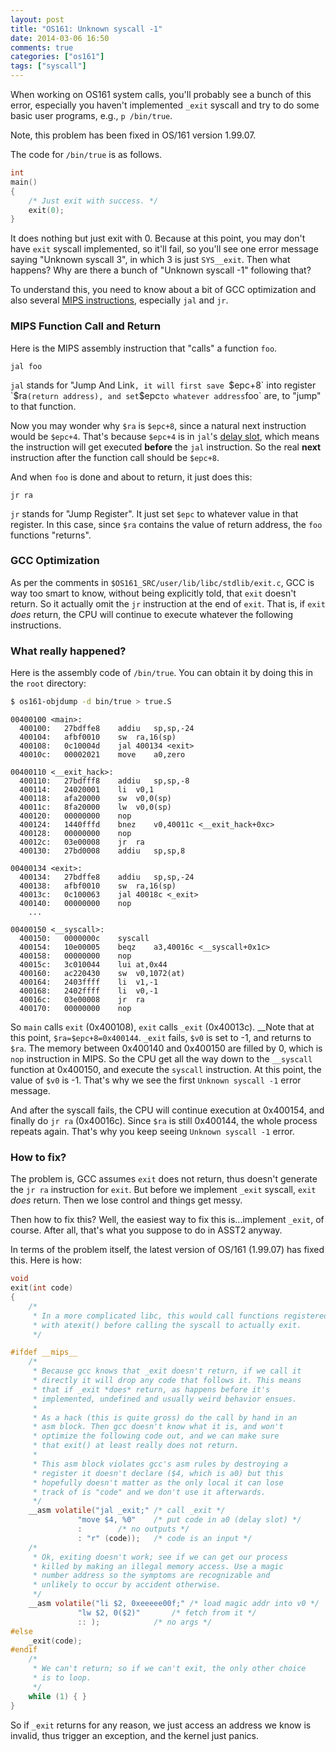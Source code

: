 ```yaml
---
layout: post
title: "OS161: Unknown syscall -1"
date: 2014-03-06 16:50
comments: true
categories: ["os161"]
tags: ["syscall"]
---
```


When working on OS161 system calls, you'll probably see a bunch of this error,
especially you haven't implemented `_exit` syscall and try to do some basic user
programs, e.g., `p /bin/true`.

Note, this problem has been fixed in OS/161 version 1.99.07.

<!--more-->

The code for `/bin/true` is as follows.

```c
int
main()
{
	/* Just exit with success. */
	exit(0);
}
```
It does nothing but just exit with 0. Because at this point, you may don't
have `exit` syscall implemented, so it'll fail, so you'll see one error message
saying "Unknown syscall 3", in which 3 is just `SYS__exit`. Then what happens?
Why are there a bunch of "Unknown syscall -1" following that?

To understand this, you need to know about a bit of GCC optimization and also several
[MIPS instructions][mips], especially `jal` and `jr`.


### MIPS Function Call and Return

Here is the MIPS assembly instruction that "calls" a function `foo`.

```
jal foo
```

`jal` stands for "Jump And Link`, it will first save `$epc+8` into register
`$ra` (return address), and set `$epc` to whatever address `foo` are, to "jump"
to that function.

Now you may wonder why `$ra` is `$epc+8`, since a natural next instruction
would be `$epc+4`. That's because `$epc+4` is in `jal`'s [delay slot][delay],
which means the instruction will get executed __before__ the `jal` instruction.
So the real __next__ instruction after the function call should be `$epc+8`.

And when `foo` is done and about to return, it just does this:

```
jr ra
```

`jr` stands for "Jump Register". It just set `$epc` to whatever value in that
register. In this case, since `$ra` contains the value of return address, the
`foo` functions "returns".

### GCC Optimization

As per the comments in `$OS161_SRC/user/lib/libc/stdlib/exit.c`, GCC is way too
smart to know, without being explicitly told, that `exit` doesn't return. So it
actually omit the `jr` instruction at the end of `exit`. That is, if `exit`
_does_ return, the CPU will continue to execute whatever the following
instructions.


### What really happened?

Here is the assembly code of `/bin/true`. You can obtain it by doing this in the
`root` directory:

```bash
$ os161-objdump -d bin/true > true.S
```

```
00400100 <main>:
  400100:	27bdffe8 	addiu	sp,sp,-24
  400104:	afbf0010 	sw	ra,16(sp)
  400108:	0c10004d 	jal	400134 <exit>
  40010c:	00002021 	move	a0,zero

00400110 <__exit_hack>:
  400110:	27bdfff8 	addiu	sp,sp,-8
  400114:	24020001 	li	v0,1
  400118:	afa20000 	sw	v0,0(sp)
  40011c:	8fa20000 	lw	v0,0(sp)
  400120:	00000000 	nop
  400124:	1440fffd 	bnez	v0,40011c <__exit_hack+0xc>
  400128:	00000000 	nop
  40012c:	03e00008 	jr	ra
  400130:	27bd0008 	addiu	sp,sp,8

00400134 <exit>:
  400134:	27bdffe8 	addiu	sp,sp,-24
  400138:	afbf0010 	sw	ra,16(sp)
  40013c:	0c100063 	jal	40018c <_exit>
  400140:	00000000 	nop
	...

00400150 <__syscall>:
  400150:	0000000c 	syscall
  400154:	10e00005 	beqz	a3,40016c <__syscall+0x1c>
  400158:	00000000 	nop
  40015c:	3c010044 	lui	at,0x44
  400160:	ac220430 	sw	v0,1072(at)
  400164:	2403ffff 	li	v1,-1
  400168:	2402ffff 	li	v0,-1
  40016c:	03e00008 	jr	ra
  400170:	00000000 	nop
```

So `main` calls `exit` (0x400108), `exit` calls `_exit` (0x40013c). __Note that
at this point, `$ra=$epc+8=0x400144`. `_exit` fails, `$v0` is set to -1, and
returns to `$ra`. The memory between 0x400140 and 0x400150 are filled by 0,
which is `nop` instruction in MIPS. So the CPU get all the way down to the
`__syscall` function at 0x400150, and execute the `syscall` instruction. At this
point, the value of `$v0` is -1. That's why we see the first `Unknown syscall
-1` error message.

And after the syscall fails, the CPU will continue execution at 0x400154, and
finally do `jr ra` (0x40016c). Since `$ra` is still 0x400144, the whole process
repeats again. That's why you keep seeing `Unknown syscall -1` error.

### How to fix?

The problem is, GCC assumes `exit` does not return, thus doesn't generate the
`jr ra` instruction for `exit`. But before we implement `_exit` syscall, `exit`
_does_ return. Then we lose control and things get messy.


Then how to fix this? Well, the easiest way to fix this is...implement `_exit`,
of course. After all, that's what you suppose to do in ASST2 anyway.


In terms of the problem itself, the latest version of OS/161 (1.99.07) has fixed
this. Here is how:

```c
void
exit(int code)
{
	/*
	 * In a more complicated libc, this would call functions registered
	 * with atexit() before calling the syscall to actually exit.
	 */

#ifdef __mips__
	/*
	 * Because gcc knows that _exit doesn't return, if we call it
	 * directly it will drop any code that follows it. This means
	 * that if _exit *does* return, as happens before it's
	 * implemented, undefined and usually weird behavior ensues.
	 *
	 * As a hack (this is quite gross) do the call by hand in an
	 * asm block. Then gcc doesn't know what it is, and won't
	 * optimize the following code out, and we can make sure
	 * that exit() at least really does not return.
	 *
	 * This asm block violates gcc's asm rules by destroying a
	 * register it doesn't declare ($4, which is a0) but this
	 * hopefully doesn't matter as the only local it can lose
	 * track of is "code" and we don't use it afterwards.
	 */
	__asm volatile("jal _exit;"	/* call _exit */
		       "move $4, %0"	/* put code in a0 (delay slot) */
		       :		/* no outputs */
		       : "r" (code));	/* code is an input */
	/*
	 * Ok, exiting doesn't work; see if we can get our process
	 * killed by making an illegal memory access. Use a magic
	 * number address so the symptoms are recognizable and
	 * unlikely to occur by accident otherwise.
	 */
	__asm volatile("li $2, 0xeeeee00f;"	/* load magic addr into v0 */
		       "lw $2, 0($2)"		/* fetch from it */
		       :: );			/* no args */
#else
	_exit(code);
#endif
	/*
	 * We can't return; so if we can't exit, the only other choice
	 * is to loop.
	 */
	while (1) { }
}
```

So if `_exit` returns for any reason, we just access an address we know is
invalid, thus trigger an exception, and the kernel just panics.

[mips]: http://www.mrc.uidaho.edu/mrc/people/jff/digital/MIPSir.html
[delay]: http://en.wikipedia.org/wiki/Delay_slot
